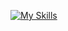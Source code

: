 [![My Skills](https://skillicons.dev/icons?i=js,ts,py,cpp,cs,lua,java,scala,golang)](https://skillicons.dev)
